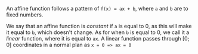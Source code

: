 An affine function follows a pattern of ``f(x) = ax + b``, where ``a`` and ``b`` are to fixed numbers.

We say that an affine function is *constant* if ``a`` is equal to 0, as this will make it equal to ``b``, which doesn't change.
As for when ``b`` is equal to 0, we call it a *linear* function, where it is equal to ``ax``. A linear function passes through [0; 0] coordinates in a normal plan as ``x = 0 => ax = 0`` 